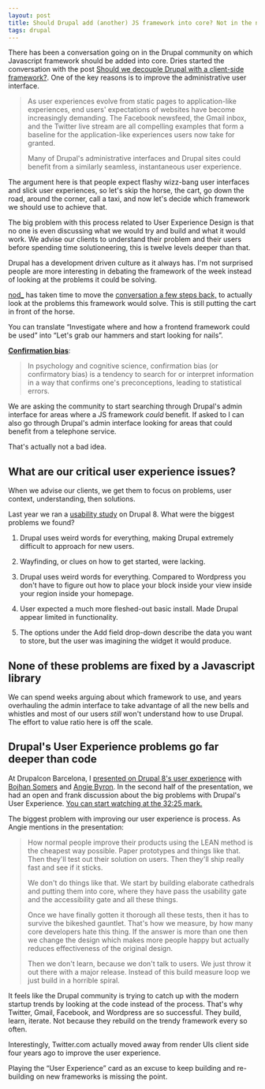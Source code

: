 ```yaml
---
layout: post
title: Should Drupal add (another) JS framework into core? Not in the name of UX.
tags: drupal
---
```


There has been a conversation going on in the Drupal community on which Javascript framework should be added into core. Dries started the conversation with the post [Should we decouple Drupal with a client-side framework?](http://buytaert.net/should-we-decouple-drupal-with-a-client-side-framework). One of the key reasons is to improve the administrative user interface.

> As user experiences evolve from static pages to application-like experiences, end users' expectations of websites have become increasingly demanding. The Facebook newsfeed, the Gmail inbox, and the Twitter live stream are all compelling examples that form a baseline for the application-like experiences users now take for granted.
>
> Many of Drupal's administrative interfaces and Drupal sites could benefit from a similarly seamless, instantaneous user experience. 

The argument here is that people expect flashy wizz-bang user interfaces and slick user experiences, so let's skip the horse, the cart, go down the road, around the corner, call a taxi, and now let's decide which framework we should use to achieve that.

The big problem with this process related to User Experience Design is that no one is even discussing what we would try and build and what it would work. We advise our clients to understand their problem and their users before spending time solutioneering, this is twelve levels deeper than that.

Drupal has a development driven culture as it always has. I'm not surprised people are more interesting in debating the framework of the week instead of looking at the problems it could be solving.

[nod_](https://www.drupal.org/u/nod_) has taken time to move the [conversation a few steps back,](https://www.drupal.org/node/2651660) to actually look at the problems this framework would solve. This is still putting the cart in front of the horse.

You can translate “Investigate where and how a frontend framework could be used” into “Let's grab our hammers and start looking for nails”. 

[**Confirmation bias**](http://www.sciencedaily.com/terms/confirmation_bias.htm):
> In psychology and cognitive science, confirmation bias (or confirmatory bias) is a tendency to search for or interpret information in a way that confirms one's preconceptions, leading to statistical errors.

We are asking the community to start searching through Drupal's admin interface for areas where a JS framework *could* benefit. If asked to I can also go through Drupal's admin interface looking for areas that could benefit from a telephone service. 

That's actually not a bad idea.

## What are our critical user experience issues?

When we advise our clients, we get them to focus on problems, user context, understanding, then solutions.

Last year we ran a [usability study](https://www.drupal.org/node/2497361) on Drupal 8. What were the biggest problems we found?

1. Drupal uses weird words for everything, making Drupal extremely difficult to approach for new users.

1. Wayfinding, or clues on how to get started, were lacking.

1. Drupal uses weird words for everything. Compared to Wordpress you don't have to figure out how to place your block inside your view inside your region inside your homepage.

1. User expected a much more fleshed-out basic install. Made Drupal appear limited in functionality.

1. The options under the Add field drop-down describe the data you want to store, but the user was imagining the widget it would produce.

## None of these problems are fixed by a Javascript library

We can spend weeks arguing about which framework to use, and years overhauling the admin interface to take advantage of all the new bells and whistles and most of our users *still* won't understand how to use Drupal. The effort to value ratio here is off the scale.

## Drupal's User Experience problems go far deeper than code

At Drupalcon Barcelona, I [presented on Drupal 8's user experience](https://events.drupal.org/barcelona2015/sessions/making-drupal-better-out-box-product-report-usability-testing-results-and-how) with [Bojhan Somers](https://www.drupal.org/u/bojhan) and [Angie Byron](https://www.drupal.org/u/webchick). In the second half of the presentation, we had an open and frank discussion about the big problems with Drupal's User Experience. [You can start watching at the 32:25 mark.](https://youtu.be/E31e5hzHMOE?t=32m25s)

The biggest problem with improving our user experience is process. As Angie mentions in the presentation:

> How normal people improve their products using the LEAN method is the cheapest way possible. Paper prototypes and things like that. Then they'll test out their solution on users. Then they'll ship really fast and see if it sticks.
>
> We don't do things like that. We start by building elaborate cathedrals and putting them into core, where they have pass the usability gate and the accessibility gate and all these things. 
>
> Once we have finally gotten it thorough all these tests, then it has to survive the bikeshed gauntlet. That's how we measure, by how many core developers hate this thing. If the answer is more than one then we change the design which makes more people happy but actually reduces effectiveness of the original design.
>
> Then we don't learn, because we don't talk to users. We just throw it out there with a major release. Instead of this build measure loop we just build in a horrible spiral.

It feels like the Drupal community is trying to catch up with the modern startup trends by looking at the code instead of the process. That's why Twitter, Gmail, Facebook, and Wordpress are so successful. They build, learn, iterate. Not because they rebuild on the trendy framework every so often.

Interestingly, Twitter.com actually moved away from render UIs client side four years ago to improve the user experience.

Playing the “User Experience” card  as an excuse to keep building and re-building on new frameworks is missing the point.

